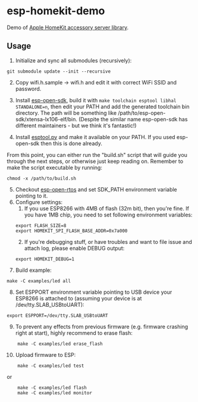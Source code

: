 # esp-homekit-demo
Demo of [Apple HomeKit accessory server
library](https://github.com/maximkulkin/esp-homekit).

## Usage

1. Initialize and sync all submodules (recursively):
```shell
git submodule update --init --recursive
```
2. Copy wifi.h.sample -> wifi.h and edit it with correct WiFi SSID and password.
3. Install [esp-open-sdk](https://github.com/pfalcon/esp-open-sdk), build it with `make toolchain esptool libhal STANDALONE=n`, then edit your PATH and add the generated toolchain bin directory. The path will be something like /path/to/esp-open-sdk/xtensa-lx106-elf/bin. (Despite the similar name esp-open-sdk has different maintainers - but we think it's fantastic!)

4. Install [esptool.py](https://github.com/themadinventor/esptool) and make it available on your PATH. If you used esp-open-sdk then this is done already.

From this point, you can either run the "build.sh" script that will guide you through the next steps, or otherwise just keep reading on. 
Remember to make the script executable by running:
```shell
chmod -x /path/to/build.sh 
```
5. Checkout [esp-open-rtos](https://github.com/SuperHouse/esp-open-rtos) and set SDK_PATH environment variable pointing to it.
6. Configure settings:
    1. If you use ESP8266 with 4MB of flash (32m bit), then you're fine. If you have
1MB chip, you need to set following environment variables:
    ```shell
    export FLASH_SIZE=8
    export HOMEKIT_SPI_FLASH_BASE_ADDR=0x7a000
    ```
    2. If you're debugging stuff, or have troubles and want to file issue and attach log, please enable DEBUG output:
    ```shell
    export HOMEKIT_DEBUG=1
    ```
7. Build example:
```shell
make -C examples/led all
```
8. Set ESPPORT environment variable pointing to USB device your ESP8266 is attached
   to (assuming your device is at /dev/tty.SLAB_USBtoUART):
```shell
export ESPPORT=/dev/tty.SLAB_USBtoUART
```
9. To prevent any effects from previous firmware (e.g. firmware crashing right at
   start), highly recommend to erase flash:
```shell
    make -C examples/led erase_flash
```
10. Upload firmware to ESP:
```shell
    make -C examples/led test
```
  or
```shell
    make -C examples/led flash
    make -C examples/led monitor
```
